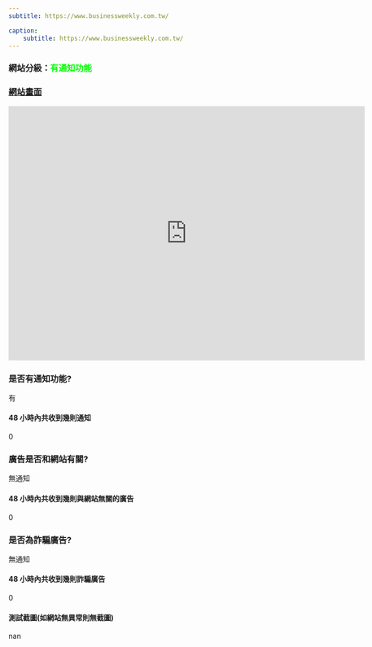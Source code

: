 ```yaml
---
subtitle: https://www.businessweekly.com.tw/

caption:
	subtitle: https://www.businessweekly.com.tw/
---
```


<h3>網站分級：<font color="#00FF00">有通知功能</font></h3>

### [網站畫面](https://www.businessweekly.com.tw/)
<embed src="https://web.archive.org/web/https://www.businessweekly.com.tw/" style="width:700px; height: 500px;">

### 是否有通知功能?
有

#### 48 小時內共收到幾則通知
0

### 廣告是否和網站有關?
無通知

#### 48 小時內共收到幾則與網站無關的廣告
0

### 是否為詐騙廣告?
無通知

#### 48 小時內共收到幾則詐騙廣告
0

#### 測試截圖(如網站無異常則無截圖)
nan

